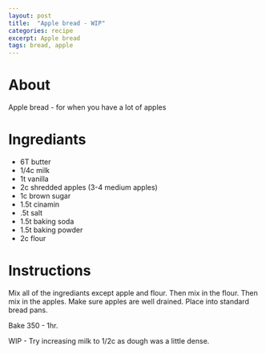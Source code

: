 ```yaml
---
layout: post
title:  "Apple bread - WIP"
categories: recipe
excerpt: Apple bread
tags: bread, apple
---
```


# About
Apple bread - for when you have a lot of apples

# Ingrediants
- 6T butter
- 1/4c milk
- 1t vanilla
- 2c shredded apples (3-4 medium apples)
- 1c brown sugar
- 1.5t cinamin
- .5t salt
- 1.5t baking soda
- 1.5t baking powder
- 2c flour

# Instructions
Mix all of the ingrediants except apple and flour. Then mix in the flour. Then mix in the apples. Make sure apples are well drained. Place into standard bread pans.

Bake 350 - 1hr.

WIP - Try increasing milk to 1/2c as dough was a little dense.